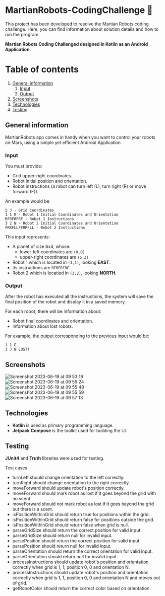 # MartianRobots-CodingChallenge 🤖

This project has been developed to resolve the Martian Robots coding challenge. Here, you can find information about solution details and how to run the program.

**Martian Robots Coding Challenged designed in Kotlin as an Android Application**.

# Table of contents
1. [General information](#general-information)
   1. [Input](#input)
   2. [Output](#output)
2. [Screenshots](#screenshots)
3. [Technologies](#technologies)
4. [Testing](#testing)


## General information

MartianRobots app comes in handy when you want to control your robots on Mars, using a simple yet efficient Android Application.

### Input

You must provide:
* Grid upper-right coordinates.
* Robot initial position and orientation.
* Robot instructions (a robot can turn left (L), turn right (R) or move forward (F)).

An example would be:
```
5 3 - Grid Coordinates
1 1 E - Robot 1 Initial Coordinates and Orientation
RFRFRFRF - Robot 1 Instructions
3 2 N - Robot 2 Initial Coordinates and Orientation
FRRFLLFFRRFLL - Robot 2 Instructions
```

This input represents:
- A planet of size 6x4, whose:
  - lower-left coordinates are `(0,0)`
  - upper-right coordinates are `(5,3)`
- Robot 1 which is located in `(1,1)`, looking **EAST**.
- Its instructions are `RFRFRFRF`.
- Robot 2 which is locatied in `(3,2)`, looking **NORTH**.

### Output

After the robot has executed all the instructions, the system will save the final position of the robot and display it in a saved memory.

For each robot, there will be information about:
- Robot final coordinates and orientation.
- Information about lost robots.

For example, the output corresponding to the previous input would be:
```
1 1 E 
3 3 N LOST!

```
## Screenshots

![Screenshot 2023-06-19 at 09 53 19](https://github.com/vldtc/MartianRobots-CodingChallenge/assets/129045490/613c50de-3ad9-44f7-92b1-df8a47930770)
![Screenshot 2023-06-19 at 09 55 24](https://github.com/vldtc/MartianRobots-CodingChallenge/assets/129045490/1788e572-a5d0-4617-8a90-e96a05635b45)
![Screenshot 2023-06-19 at 09 55 48](https://github.com/vldtc/MartianRobots-CodingChallenge/assets/129045490/d12b0538-7041-49d9-92d3-49d6195e874d)
![Screenshot 2023-06-19 at 09 55 59](https://github.com/vldtc/MartianRobots-CodingChallenge/assets/129045490/7deca601-e0ce-47c6-9227-f2278d3e59cb)
![Screenshot 2023-06-19 at 09 57 13](https://github.com/vldtc/MartianRobots-CodingChallenge/assets/129045490/b853e06f-a3f5-4906-8412-5247bb07d229)

## Technologies

- **Kotlin** is used as primary programming language.
- **Jetpack Compose** is the toolkit used for building the UI.

## Testing

**JUnit4** and **Truth** libraries were used for testing.

Test cases
- turnLeft should change orientation to the left correctly.
- turnRight should change orientation to the right correctly.
- moveForward should update robot's position correctly.
- moveForward should mark robot as lost if it goes beyond the grid with no scent.
- moveForward should not mark robot as lost if it goes beyond the grid but there is a scent.
- isPositionWithinGrid should return true for positions within the grid.
- isPositionWithinGrid should return false for positions outside the grid.
- isPositionWithinGrid should return false when grid is null.
- parseGridSize should return the correct position for valid input.
- parseGridSize should return null for invalid input.
- parsePosition should return the correct position for valid input.
- parsePosition should return null for invalid input.
- parseOrientation should return the correct orientation for valid input.
- parseOrientation should return null for invalid input.
- processInstructions should update robot's position and orientation correctly when grid is 1, 1, position 0, 0 and orientation N.
- processInstructions should update robot's position and orientation correctly when grid is 1, 1, position 0, 0 and orientation N and moves out of grid.
- getRobotColor should return the correct color based on orientation.
